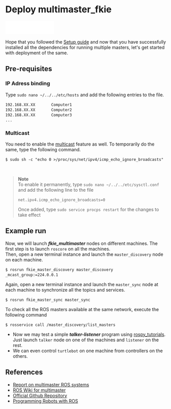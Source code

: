 # Deploy multimaster_fkie
<img src="../assets/img/ROS_logo.png" alt="drawing" height="40"/>

Hope that you followed the [Setup guide](/multimaster/SETUP.md) and now that you have successfully installed all the dependencies for running multiple masters, let's get started with deployment of the same.
## Pre-requisites
### IP Adress binding
Type `sudo nano ~/../../etc/hosts` and add the following entries to the file.
```console
192.168.XX.XX       Computer1
192.168.XX.XX       Computer2
192.168.XX.XX       Computer3
... 
```
### Multicast
You need to enable the [multicast](https://manpages.ubuntu.com/manpages/jammy/man4/multicast.4freebsd.html#:~:text=Multicast%20routing%20is%20used%20to,of%20the%20same%20data%20packets.) feature as well. To temporarily do the same, type the following command.
```console
$ sudo sh -c "echo 0 >/proc/sys/net/ipv4/icmp_echo_ignore_broadcasts"
```
<br>

> **Note**  
> To enable it permanently, type `sudo nano ~/../../etc/sysctl.conf` and add the following line to the file
> ```
> net.ipv4.icmp_echo_ignore_broadcasts=0
> ```
> Once added, type `sudo service procps restart` for the changes to take effect
## Example run
Now, we will launch ***fkie_multimaster*** nodes on different machines. The first step is to launch `roscore` on all the machines.  
Then, open a new terminal instance and launch the `master_discovery` node on each machine.
```console
$ rosrun fkie_master_discovery master_discovery _mcast_group:=224.0.0.1
```
Again, open a new terminal instance and launch the `master_sync` node at each machine to synchronize all the topics and services.
```console
$ rosrun fkie_master_sync master_sync
```
To check all the ROS masters available at the same network, execute the following command
```console
$ rosservice call /master_discovery/list_masters
```
- Now we may test a simple ***talker-listener*** program using [rospy_tutorials](http://wiki.ros.org/rospy_tutorials). Just launch `talker` node on one of the machines and `listener` on the rest.
- We can even control `turtlebot` on one machine from controllers on the others.
## References
- [Report on multimaster ROS systems](https://digital.csic.es/bitstream/10261/133333/1/ROS-systems.pdf)
- [ROS Wiki for multimaster](http://wiki.ros.org/multimaster_fkie)  
- [Official Github Repository](https://github.com/fkie/multimaster_fkie)  
- [Programming Robots with ROS](../Programming_Robots_with_ROS.pdf)
